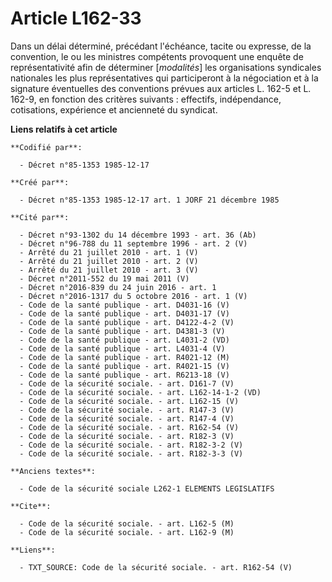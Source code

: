 # Article L162-33

Dans un délai déterminé, précédant l'échéance, tacite ou expresse, de la convention, le ou les ministres compétents
provoquent une enquête de représentativité afin de déterminer [*modalités*] les organisations syndicales nationales les plus
représentatives qui participeront à la négociation et à la signature éventuelles des conventions prévues aux articles L.
162-5 et L. 162-9, en fonction des critères suivants : effectifs, indépendance, cotisations, expérience et ancienneté du
syndicat.

**Liens relatifs à cet article**

	**Codifié par**:

	  - Décret n°85-1353 1985-12-17

	**Créé par**:

	  - Décret n°85-1353 1985-12-17 art. 1 JORF 21 décembre 1985

	**Cité par**:

	  - Décret n°93-1302 du 14 décembre 1993 - art. 36 (Ab)
	  - Décret n°96-788 du 11 septembre 1996 - art. 2 (V)
	  - Arrêté du 21 juillet 2010 - art. 1 (V)
	  - Arrêté du 21 juillet 2010 - art. 2 (V)
	  - Arrêté du 21 juillet 2010 - art. 3 (V)
	  - Décret n°2011-552 du 19 mai 2011 (V)
	  - Décret n°2016-839 du 24 juin 2016 - art. 1
	  - Décret n°2016-1317 du 5 octobre 2016 - art. 1 (V)
	  - Code de la santé publique - art. D4031-16 (V)
	  - Code de la santé publique - art. D4031-17 (V)
	  - Code de la santé publique - art. D4122-4-2 (V)
	  - Code de la santé publique - art. D4381-3 (V)
	  - Code de la santé publique - art. L4031-2 (VD)
	  - Code de la santé publique - art. L4031-4 (V)
	  - Code de la santé publique - art. R4021-12 (M)
	  - Code de la santé publique - art. R4021-15 (V)
	  - Code de la santé publique - art. R6213-18 (V)
	  - Code de la sécurité sociale. - art. D161-7 (V)
	  - Code de la sécurité sociale. - art. L162-14-1-2 (VD)
	  - Code de la sécurité sociale. - art. L162-15 (V)
	  - Code de la sécurité sociale. - art. R147-3 (V)
	  - Code de la sécurité sociale. - art. R147-4 (V)
	  - Code de la sécurité sociale. - art. R162-54 (V)
	  - Code de la sécurité sociale. - art. R182-3 (V)
	  - Code de la sécurité sociale. - art. R182-3-2 (V)
	  - Code de la sécurité sociale. - art. R182-3-3 (V)

	**Anciens textes**:

	  - Code de la sécurité sociale L262-1 ELEMENTS LEGISLATIFS

	**Cite**:

	  - Code de la sécurité sociale. - art. L162-5 (M)
	  - Code de la sécurité sociale. - art. L162-9 (M)

	**Liens**:

	  - TXT_SOURCE: Code de la sécurité sociale. - art. R162-54 (V)
